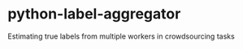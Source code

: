 python-label-aggregator
=======================

Estimating true labels from multiple workers in crowdsourcing tasks
